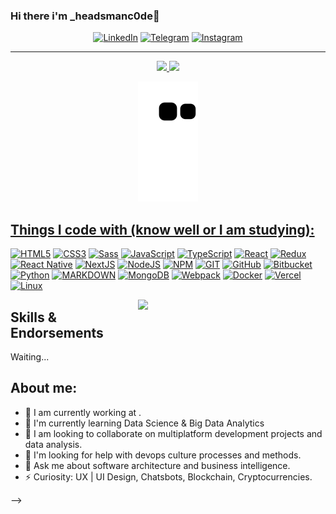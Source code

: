 ### Hi there i'm _headsmanc0de👋

<p align="center">
  <a href="https://www.linkedin.com/in/headsmanc0de/" target="_blank"><img alt="LinkedIn" src="https://img.shields.io/badge/LinkedIn-181717.svg?&style=flat-square&logo=linkedin&logoColor=white" /></a>
  <a href="https://t.me/headsmanc0de" target="_blank"><img alt="Telegram" src="https://img.shields.io/badge/Telegram-181717.svg?&style=flat-square&logo=telegram&logoColor=white" /></a>
  <a href="https://www.instagram.com/_headsmanc0de/" target="_blank"><img alt="Instagram" src="https://img.shields.io/badge/Instagram-181717.svg?&style=flat-square&logo=instagram&logoColor=white" /></a>
</p>  

---
<div align="center">
  <a href="https://github.com/headsmanC0de">
  <img height="180em" src="https://github-readme-stats.vercel.app/api?username=headsmanC0de&show_icons=true&theme=tokyonight&include_all_commits=true&count_private=true"/>
  <img height="180em" src="https://github-readme-stats.vercel.app/api/top-langs/?username=headsmanC0de&layout=compact&langs_count=9&theme=tokyonight"/>
</div>
  
<div align="center"> 
  
 
  ![Snake animation](https://github.com/rafaballerini/rafaballerini/blob/output/github-contribution-grid-snake.svg)
 
</div>
  
 ## Things I code with (know well or I am studying):
<p>
<a href="#"><img alt="HTML5" src="https://img.shields.io/badge/-HTML5-E34F26?style=flat-square&logo=html5&logoColor=white" /></a>
<a href="#"><img alt="CSS3" src="https://img.shields.io/badge/-CSS3-ffa500?style=flat-square&logo=css3&logoColor=white" /></a>
<a href="#"><img alt="Sass" src="https://img.shields.io/badge/-SASS-CC6699?style=flat-square&logo=sass&logoColor=white" /></a>
<a href="#"><img alt="JavaScript" src="https://img.shields.io/badge/JAVASCRIPT-323330.svg?&style=flat-square&logo=javascript&logoColor=F7DF1E" /></a>
<a href="#"><img alt="TypeScript" src="https://img.shields.io/badge/-TYPESCRIPT-007ACC?style=flat-square&logo=typescript&logoColor=white" /></a>
<a href="#"><img alt="React" src="https://img.shields.io/badge/REACT-20232a.svg?&style=flat-square&logo=react&logoColor=61DAFB" /></a>
<a href="#"><img alt="Redux" src="https://img.shields.io/badge/-REDUX-764ABC?style=flat-square&logo=redux&logoColor=white" /></a>
<a href="#"><img alt="React Native" src="https://img.shields.io/badge/REACT_NATIVE-20232a.svg?&style=flat-square&logo=react&logoColor=61DAFB" /></a>
<a href="#"><img alt="NextJS" src="https://img.shields.io/badge/NEXT_JS-666666.svg?&style=flat-square&logo=next.js&logoColor=white" /></a>
<a href="#"><img alt="NodeJS" src="https://img.shields.io/badge/-NODEJS-43853d?style=flat-square&logo=Node.js&logoColor=white" /></a>
<a href="#"><img alt="NPM" src="https://img.shields.io/badge/-NPM-CB3837?style=flat-square&logo=npm&logoColor=white" /></a>
<a href="#"><img alt="GIT" src="https://img.shields.io/badge/-GIT-F05032?style=flat-square&logo=git&logoColor=white" /></a>
<a href="#"><img alt="GitHub" src="https://img.shields.io/badge/GITHUB-121011.svg?&style=flat-square&logo=github&logoColor=white" /></a>
<a href="#"><img alt="Bitbucket" src="https://img.shields.io/badge/Bitbucket-181717.svg?&style=flat-square&logo=bitbucket&logoColor=white" /></a>
<a href="#"><img alt="Python" src="https://img.shields.io/badge/PYTHON-14354C.svg?&style=flat-square&logo=python&logoColor=white" /></a>
<a href="#"><img alt="MARKDOWN" src="https://img.shields.io/badge/MARKDOWN-000000.svg?&style=flat-square&logo=markdown&logoColor=white" /></a>
<a href="#"><img alt="MongoDB" src="https://img.shields.io/badge/-MongoDB-13aa52?style=flat-square&logo=mongodb&logoColor=white" /></a>
<a href="#"><img alt="Webpack" src="https://img.shields.io/badge/WEBPACK-73bee2.svg?&style=flat-square&logo=webpack&logoColor=white "/></a>
<a href="#"><img alt="Docker" src="https://img.shields.io/badge/-DOCKER-46a2f1?style=flat-square&logo=docker&logoColor=white" /></a>
<a href="#"><img alt="Vercel" src="https://img.shields.io/badge/VERCEL-222222.svg?&style=flet-square&logo=vercel&logoColor=white" /></a>
<a href="#"><img alt="Linux" src="https://img.shields.io/badge/LINUX-E95420?style=flat-square&logo=linux&logoColor=white" /></a>
</p>
  
  
<a href="https://headsmanc0de.com/">
  <img align="right" src="https://headsmanc0de.com/assets/img/about.jpg" width=300 border-radius=50% />
</a>
  
## Skills & Endorsements
Waiting...

## About me:

- 🔭 I am currently working at <Codara />.
- 🌱 I'm currently learning Data Science & Big Data Analytics
- 👯 I am looking to collaborate on multiplatform development projects and data analysis.
- 🤔 I'm looking for help with devops culture processes and methods.
- 💬 Ask me about software architecture and business intelligence.
- ⚡ Curiosity: UX | UI Design, Chatsbots, Blockchain, Cryptocurrencies.

-->
 
